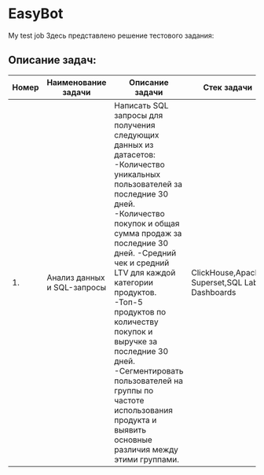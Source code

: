 # EasyBot
My test job
Здесь представлено решение тестового задания:
## Описание задач:  
|Номер | Наименование задачи                      | Описание задачи                                         |   Стек                                        задачи |
| ----------- | ----------------------------------------------- | -------------------------------------------------------- | ---------------------------------------------------------------------- |  
| 1. | Анализ данных и SQL-запросы| Написать SQL запросы для получения следующих данных из датасетов: -Количество уникальных пользователей за последние 30 дней. -Количество покупок и общая сумма продаж за последние 30 дней.  -Средний чек и средний LTV для каждой категории продуктов.  -Топ-5 продуктов по количеству покупок и выручке за последние 30 дней.  -Сегментировать пользователей на группы по частоте использования продукта и выявить основные различия между этими группами. |ClickHouse,Apache Superset,SQL Lab, Dashboards |
